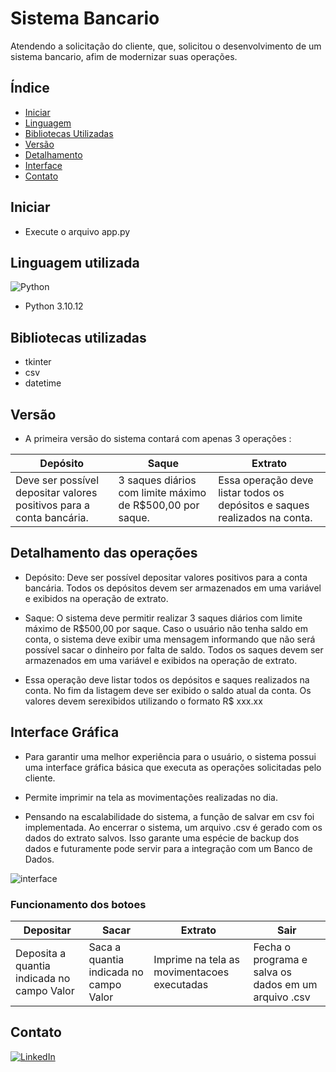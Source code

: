 # Sistema Bancario

Atendendo a solicitação do cliente, que, solicitou o desenvolvimento de um sistema bancario, afim de modernizar suas operações.

## Índice

* [Iniciar](#iniciar)
* [Linguagem](#linguagem-utilizada)
* [Bibliotecas Utilizadas](#bibliotecas-utilizadas)
* [Versão](#versão)
* [Detalhamento](#detalhamento-das-operações)
* [Interface](#interface-gráfica)
* [Contato](#contato)

## Iniciar

* Execute o arquivo app.py

## Linguagem utilizada

![Python](https://img.shields.io/badge/python-3670A0?style=for-the-badge&logo=python&logoColor=ffdd54)

* Python 3.10.12

## Bibliotecas utilizadas

* tkinter
* csv
* datetime

## Versão

* A primeira versão do sistema contará com apenas 3 operações :

| Depósito | Saque | Extrato|
|----------|-------|--------|
| Deve ser possível depositar valores positivos para a conta bancária.| 3 saques diários com limite máximo de R$500,00 por saque. | Essa operação deve listar todos os depósitos e saques realizados na conta.|

## Detalhamento das operações

* Depósito: Deve ser possível depositar valores positivos para a conta bancária. Todos os depósitos devem ser armazenados em uma variável e exibidos na operação de extrato.

* Saque: O sistema deve permitir realizar 3 saques diários com limite máximo de R$500,00 por saque. Caso o usuário não tenha saldo em conta, o sistema deve exibir uma mensagem informando que não será possível sacar o dinheiro por falta de saldo. Todos os saques devem ser armazenados em uma variável e exibidos na operação de extrato.

* Essa operação deve listar todos os depósitos e saques realizados na conta. No fim da listagem deve ser exibido o saldo atual da conta. Os valores devem serexibidos utilizando o formato R$ xxx.xx

## Interface Gráfica

* Para garantir uma melhor experiência para o usuário, o sistema possui uma interface gráfica básica que executa as operações solicitadas pelo cliente.

* Permite imprimir na tela as movimentações realizadas no dia.

* Pensando na escalabilidade do sistema, a função de salvar em csv foi implementada. Ao encerrar o sistema, um arquivo .csv é gerado com os dados do extrato salvos. Isso garante uma espécie de backup dos dados e futuramente pode servir para a integração com um Banco de Dados.

![interface](https://danylo-bucket.s3.amazonaws.com/academico/imagens/app_financeiro/interface.png)

### Funcionamento dos botoes

|Depositar|Sacar|Extrato|Sair|
|---------|-----|-------|----|
|Deposita a quantia indicada no campo Valor|Saca a quantia indicada no campo Valor|Imprime na tela as movimentacoes executadas|Fecha o programa e salva os dados em um arquivo .csv|

## Contato
[![LinkedIn](https://img.shields.io/badge/linkedin-%230077B5.svg?style=for-the-badge&logo=linkedin&logoColor=white)](https://www.linkedin.com/in/adm-danylo-miranda/)